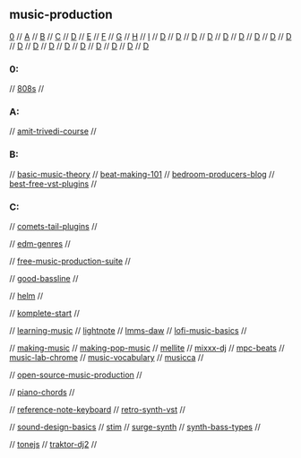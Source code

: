 ## music-production

[0](#0) // [A](#a) // [B](#b) // [C](#c) // [D](#d) // [E](#e) // [F](#f) // [G](#g) //
[H](#h) // [I](#i) // [D](#d) // [D](#d) // [D](#d) // [D](#d) // [D](#d) // [D](#d) //
[D](#d) // [D](#d) // [D](#d) // [D](#d) // [D](#d) // [D](#d) // [D](#d) // [D](#d) // 
[D](#d) // [D](#d) // [D](#d) // [D](#d)

### 0:
// [808s](https://drive.google.com/drive/u/0/folders/1f2IawSo7c3_bSg-4m3xzq7ZnIf5f4sSe)
//

### A:
// [amit-trivedi-course](https://frontrow.co.in/course/learn-music-composition?utm_source=google&utm_medium=cpc&utm_campaign=13061896729&utm_content=124966504729&utm_term=&gclid=Cj0KCQjwh_eFBhDZARIsALHjIKfZ3ddgypg3MO9ZWpb5WMfE43WK_w12mW3GWKe3O6_fHUtfWk9oLIkaAoEQEALw_wcB)
//

### B:
// [basic-music-theory](https://www.basicmusictheory.com/index.php)
// [beat-making-101](https://www.izotope.com/en/learn/beat-making-101-how-to-make-a-beat.html)
// [bedroom-producers-blog](https://bedroomproducersblog.com/)
// [best-free-vst-plugins](https://blog.landr.com/best-free-vst-plugins/)
//

### C:
// [comets-tail-plugins](https://heckscaper.com/plugins/)
//

// [edm-genres](https://edmworldmagazine.com/the-history-and-genres-of-edm-guide/)
//

// [free-music-production-suite](https://bedroomproducersblog.com/2020/06/17/free-beat-making-software/)
//

// [good-bassline](https://www.wikihow.com/Compose-a-Good-Bassline)
//

// [helm](https://tytel.org/helm/)
//

// [komplete-start](https://www.native-instruments.com/en/products/komplete/bundles/komplete-start/) 
//

// [learning-music](https://learningmusic.ableton.com/)
// [lightnote](https://www.lightnote.co)
// [lmms-daw](https://lmms.io)
// [lofi-music-basics](https://blog.landr.com/lofi/)
//

// [making-music](https://making-music.com/)
// [making-pop-music](https://www.makepopmusic.com/)
// [mellite](https://www.sciss.de/mellite/)
// [mixxx-dj](https://mixxx.org)
// [mpc-beats](https://www.akaipro.com/mpc-beats)
// [music-lab-chrome](https://musiclab.chromeexperiments.com/)
// [music-vocabulary](http://www.musictheoryforparents.com/vocabulary.html)
// [musicca](https://www.musicca.com/)
//

// [open-source-music-production](https://www.tecmint.com/free-music-creation-or-audio-editing-softwares-for-linux/)
//

// [piano-chords](https://www.pianochord.org/)
//

// [reference-note-keyboard](https://philfrei.itch.io/reference-note-keyboard)
// [retro-synth-vst](https://bedroomproducersblog.com/2020/10/30/free-retro-synth/)
//

// [sound-design-basics](https://medium.com/@kusekiakorame/basics-of-synthesis-and-sound-design-a-beginners-guide-9c3d0314c6d5)
// [stim](https://www.stim.se/en)
// [surge-synth](https://surge-synthesizer.github.io/)
// [synth-bass-types](https://blog.landr.com/synth-bass/)
//

// [tonejs](https://github.com/Tonejs)
// [traktor-dj2](https://www.native-instruments.com/en/products/traktor/dj-software/traktor-dj-2/)
//

